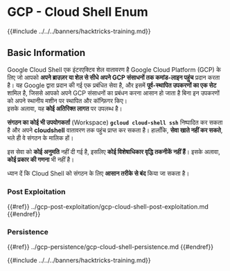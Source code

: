# GCP - Cloud Shell Enum

{{#include ../../../banners/hacktricks-training.md}}

## Basic Information

Google Cloud Shell एक इंटरएक्टिव शेल वातावरण है Google Cloud Platform (GCP) के लिए जो आपको **अपने ब्राउज़र या शेल से सीधे अपने GCP संसाधनों तक कमांड-लाइन पहुंच** प्रदान करता है। यह Google द्वारा प्रदान की गई एक प्रबंधित सेवा है, और इसमें **पूर्व-स्थापित उपकरणों का एक सेट** शामिल है, जिससे आपको अपने GCP संसाधनों का प्रबंधन करना आसान हो जाता है बिना इन उपकरणों को अपने स्थानीय मशीन पर स्थापित और कॉन्फ़िगर किए।\
इसके अलावा, यह **कोई अतिरिक्त लागत** पर उपलब्ध है।

**संगठन का कोई भी उपयोगकर्ता** (Workspace) **`gcloud cloud-shell ssh`** निष्पादित कर सकता है और अपने **cloudshell** वातावरण तक पहुंच प्राप्त कर सकता है। हालाँकि, **सेवा खाते नहीं कर सकते**, भले ही वे संगठन के मालिक हों।

इस सेवा को **कोई अनुमति** नहीं दी गई है, इसलिए **कोई विशेषाधिकार वृद्धि तकनीकें नहीं हैं**। इसके अलावा, **कोई प्रकार की गणना** भी नहीं है।

ध्यान दें कि Cloud Shell को संगठन के लिए **आसान तरीके से बंद** किया जा सकता है।

### Post Exploitation

{{#ref}}
../gcp-post-exploitation/gcp-cloud-shell-post-exploitation.md
{{#endref}}

### Persistence

{{#ref}}
../gcp-persistence/gcp-cloud-shell-persistence.md
{{#endref}}

{{#include ../../../banners/hacktricks-training.md}}

